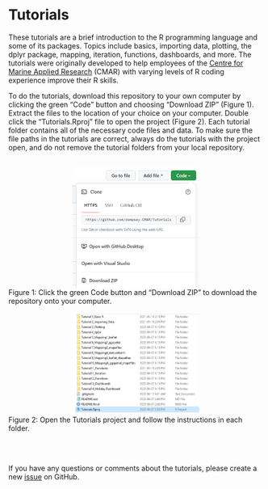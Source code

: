 
<!-- README.md is generated from README.Rmd. Please edit that file -->

# Tutorials

These tutorials are a brief introduction to the R programming language
and some of its packages. Topics include basics, importing data,
plotting, the dplyr package, mapping, iteration, functions, dashboards,
and more. The tutorials were originally developed to help employees of
the [Centre for Marine Applied Research](https://cmar.ca/) (CMAR) with
varying levels of R coding experience improve their R skills.

To do the tutorials, download this repository to your own computer by
clicking the green “Code” button and choosing “Download ZIP” (Figure 1).
Extract the files to the location of your choice on your computer.
Double click the “Tutorials.Rproj” file to open the project (Figure 2).
Each tutorial folder contains all of the necessary code files and data.
To make sure the file paths in the tutorials are correct, always do the
tutorials with the project open, and do not remove the tutorial folders
from your local repository.

<br>
<img src="./images/GitHub download.png" width="50%" style="display: block; margin: auto;" />
Figure 1: Click the green Code button and “Download ZIP” to download the
repository onto your computer.

<br>

<br>
<img src="./images/R project.jpg" width="50%" style="display: block; margin: auto;" />
Figure 2: Open the Tutorials project and follow the instructions in each
folder.

<br> <br>

If you have any questions or comments about the tutorials, please create
a new [issue](https://github.com/dempsey-CMAR/Tutorials/issues) on
GitHub.
